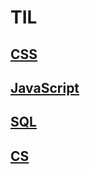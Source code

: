 # TIL

## [CSS](https://ssj24.github.io/TIL2022/CSS)

## [JavaScript](https://ssj24.github.io/TIL2022/JavaScript)

## [SQL](https://ssj24.github.io/TIL2022/SQL)

## [CS](https://ssj24.github.io/TIL2022/CS)
